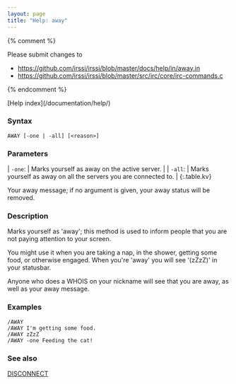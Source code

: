 ```yaml
---
layout: page
title: "Help: away"
---
```


{% comment %}

Please submit changes to
- https://github.com/irssi/irssi/blob/master/docs/help/in/away.in
- https://github.com/irssi/irssi/blob/master/src/irc/core/irc-commands.c


{% endcomment %}
<nav markdown="1">
[Help index](/documentation/help/)
</nav>

### Syntax ###

<div class="highlight irssisyntax"><pre style="\-\-cmdlen:4ch"><code><span class="synB">AWAY</span> <span class="syn10">[<span class="syn">-one</span> | <span class="syn">-all</span>]</span> <span class="syn10">[<span class="syn09">&lt;reason></span>]</span></code></pre></div>



### Parameters ###


| `-one`: |     Marks yourself as away on the active server. |
| `-all`: |     Marks yourself as away on all the servers you are connected to. |
{:.table.kv}

   Your away message; if no argument is given, your away status will be removed.

### Description ###

Marks yourself as 'away'; this method is used to inform people that you
are not paying attention to your screen.

You might use it when you are taking a nap, in the shower, getting some
food, or otherwise engaged. When you're 'away' you will see '(zZzZ)' in
your statusbar.

Anyone who does a WHOIS on your nickname will see that you are away, as
well as your away message.

### Examples ###

    /AWAY
    /AWAY I'm getting some food.
    /AWAY zZzZ
    /AWAY -one Feeding the cat!

### See also ###
[DISCONNECT](/documentation/help/disconnect/)

